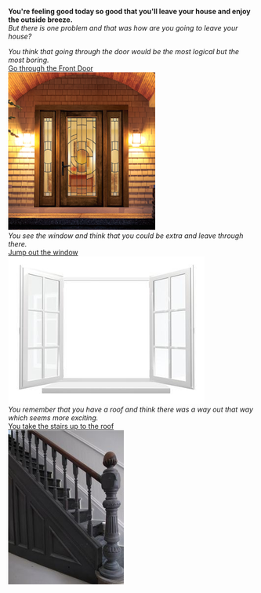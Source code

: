 **You're feeling good today so good that you'll leave your house and enjoy the outside breeze.**  
*But there is one problem and that was how are you going to leave your house?*

*You think that going through the door would be the most logical but the most boring.*  
[Go through the Front Door](directions/outside.md)  
![](/images/doornight.png)  
*You see the window and think that you could be extra and leave through there.*  
[Jump out the window](directions/outside.md)  
![](/images/window.jpg)  
*You remember that you have a roof and think there was a way out that way which seems more exciting.*  
[You take the stairs up to the roof](directions/roof1.md)  
![](/images/darkstair.jpg)

